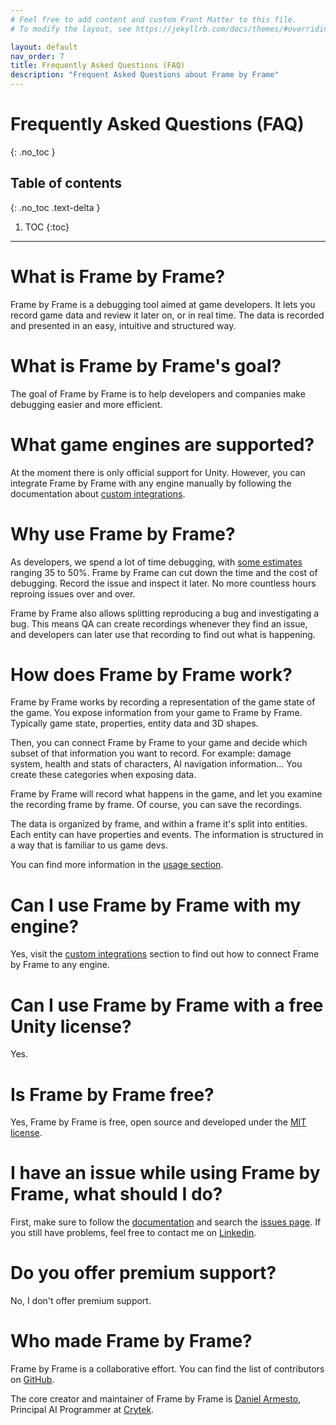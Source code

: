 ```yaml
---
# Feel free to add content and custom Front Matter to this file.
# To modify the layout, see https://jekyllrb.com/docs/themes/#overriding-theme-defaults

layout: default
nav_order: 7
title: Frequently Asked Questions (FAQ)
description: "Frequent Asked Questions about Frame by Frame"
---
```


# Frequently Asked Questions (FAQ)
{: .no_toc }

## Table of contents
{: .no_toc .text-delta }

1. TOC
{:toc}

---

# What is Frame by Frame?

Frame by Frame is a debugging tool aimed at game developers. It lets you record game data and review it later on, or in real time. The data is recorded and presented in an easy, intuitive and structured way.

# What is Frame by Frame's goal?

The goal of Frame by Frame is to help developers and companies make debugging easier and more efficient.

# What game engines are supported?

At the moment there is only official support for Unity. However, you can integrate Frame by Frame with any engine manually by following the documentation about [custom integrations](FrameByFrame/custom-integration/).

# Why use Frame by Frame?

As developers, we spend a lot of time debugging, with [some estimates](https://www.researchgate.net/publication/345843594_Reversible_Debugging_Software_Quantify_the_time_and_cost_saved_using_reversible_debuggers) ranging 35 to 50%. Frame by Frame can cut down the time and the cost of debugging. Record the issue and inspect it later. No more countless hours reproing issues over and over.

Frame by Frame also allows splitting reproducing a bug and investigating a bug. This means QA can create recordings whenever they find an issue, and developers can later use that recording to find out what is happening.

# How does Frame by Frame work?

Frame by Frame works by recording a representation of the game state of the game. You expose information from your game to Frame by Frame. Typically game state, properties, entity data and 3D shapes.

Then, you can connect Frame by Frame to your game and decide which subset of that information you want to record. For example: damage system, health and stats of characters, AI navigation information... You create these categories when exposing data.

Frame by Frame will record what happens in the game, and let you examine the recording frame by frame. Of course, you can save the recordings.

The data is organized by frame, and within a frame it's split into entities. Each entity can have properties and events. The information is structured in a way that is familiar to us game devs.

You can find more information in the [usage section](FrameByFrame/usage/).

# Can I use Frame by Frame with my engine?

Yes, visit the [custom integrations](FrameByFrame/custom-integration/) section to find out how to connect Frame by Frame to any engine.

# Can I use Frame by Frame with a free Unity license?

Yes.

# Is Frame by Frame free?

Yes, Frame by Frame is free, open source and developed under the [MIT license](https://opensource.org/licenses/MIT).

# I have an issue while using Frame by Frame, what should I do?

First, make sure to follow the [documentation](FrameByFrame/) and search the [issues page](https://github.com/XDargu/FrameByFrame/issues). If you still have problems, feel free to contact me on [Linkedin](https://www.linkedin.com/in/xdargu/).

# Do you offer premium support?

No, I don't offer premium support.

# Who made Frame by Frame?

Frame by Frame is a collaborative effort. You can find the list of contributors on [GitHub](https://github.com/XDargu/FrameByFrame/graphs/contributors).

The core creator and maintainer of Frame by Frame is [Daniel Armesto](https://www.linkedin.com/in/xdargu/), Principal AI Programmer at [Crytek](https://www.crytek.com/).